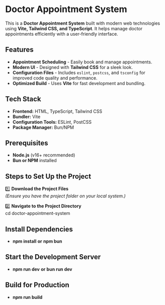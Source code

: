 # Doctor Appointment System

This is a **Doctor Appointment System** built with modern web technologies using **Vite, Tailwind CSS, and TypeScript**. It helps manage doctor appointments efficiently with a user-friendly interface.

## Features
- **Appointment Scheduling** - Easily book and manage appointments.
- **Modern UI** - Designed with **Tailwind CSS** for a sleek look.
- **Configuration Files** - Includes `eslint`, `postcss`, and `tsconfig` for improved code quality and performance.
- **Optimized Build** - Uses **Vite** for fast development and bundling.
##  Tech Stack
- **Frontend:** HTML, TypeScript, Tailwind CSS
- **Bundler:** Vite
- **Configuration Tools:** ESLint, PostCSS
- **Package Manager:** Bun/NPM

 ## Prerequisites
- **Node.js** (v16+ recommended)  
- **Bun or NPM** installed  
  
 ## Steps to Set Up the Project
1️⃣ **Download the Project Files**  
   *(Ensure you have the project folder on your local system.)*

2️⃣ **Navigate to the Project Directory**  
   cd doctor-appointment-system
   
 ## Install Dependencies
 - **npm install**
 **or**
 **npm bun**

 ## Start the Development Server
 - **npm run dev**
 **or**
 **bun run dev**

 ## Build for Production
 - **npm run build**

 

